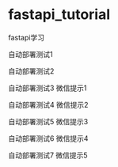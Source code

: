 # fastapi_tutorial
fastapi学习

自动部署测试1

自动部署测试2

自动部署测试3 微信提示1

自动部署测试4 微信提示2

自动部署测试5 微信提示3

自动部署测试6 微信提示4

自动部署测试7 微信提示5